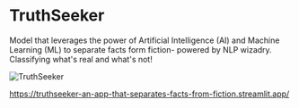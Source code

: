 # TruthSeeker
Model that leverages the power of Artificial Intelligence (AI) and Machine Learning (ML) to separate facts form fiction- powered by NLP wizadry. Classifying what's real and what's not!

![TruthSeeker](https://github.com/AbhijithNidanakavi/TruthSeeker/assets/91921508/2e811354-4196-4500-a4cb-2cd34636df2c)


https://truthseeker-an-app-that-separates-facts-from-fiction.streamlit.app/ 


